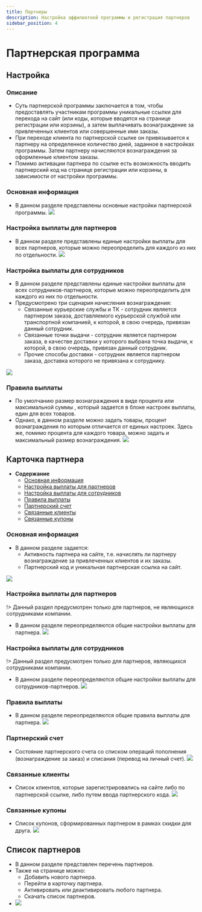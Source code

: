 ```yaml
---
title: Партнеры
description: Настройка аффилиатной программы и регистрация партнеров
sidebar_position: 4
---
```


# Партнерская программа

## Настройка

### Описание
* Суть партнерской программы заключается в том, чтобы предоставлять участникам программы уникальные ссылки для перехода на сайт (или коды, которые вводятся на странице регистрации или корзины), а затем выплачивать вознаграждение за привлеченных клиентов или совершенные ими заказы.
* При переходе клиента по партнерской ссылке он привязывается к партнеру на определенное количество дней, заданное в настройках программы. Затем партнеру начисляются вознаграждения за оформленные клиентом заказы.
* Помимо активации партнера по ссылке есть возможность вводить партнерский код на странице регистрации или корзины, в зависимости от настройки программы.

### Основная информация
* В данном разделе представлены основные настройки партнерской программы.
![](../_media/marketing/affiliates-settings-general.png)

### Настройка выплаты для партнеров
* В данном разделе представлены единые настройки выплаты для всех партнеров, которые можно переопределить для каждого из них по отдельности.
![](../_media/marketing/affiliates-settings-partners.png)

### Настройка выплаты для сотрудников
* В данном разделе представлены единые настройки выплаты для всех сотрудников-партнеров, которые можно переопределить для каждого из них по отдельности.
* Предусмотрено три сценария начисления вознаграждения:
    + Связанные курьерские службы и ТК - сотрудник является партнером заказа,  доставляемого курьерской службой или транспортной компанией, к которой, в свою очередь, привязан данный сотрудник.
    + Связанные точки выдачи - сотрудник является партнером заказа, в качестве доставки у которого выбрана точка выдачи, к которой, в свою очередь, привязан данный сотрудник.
    + Прочие способы доставки - сотрудник является партнером заказа, доставка которого не привязана к сотруднику.

![](../_media/marketing/affiliates-settings-staff.png)

### Правила выплаты
* По умолчанию размер вознаграждения в виде процента или максимальной суммы , который задается в блоке настроек выплаты, един для всех товаров. 
* Однако, в данном разделе можно задать товары, процент вознаграждения по которым отличается от единых настроек. Здесь же, помимо процента для каждого товара, можно задать и максимальный размер  вознаграждения.
![](../_media/marketing/affiliates-settings-payout.png)

## Карточка партнера
* __Содержание__
    + [Основная информация](/marketing/affiliates?id=Основная-информация-1)
    + [Настройка выплаты для партнеров](/marketing/affiliates?id=Настройка-выплаты-для-партнеров-1)
    + [Настройка выплаты для сотрудников](/marketing/affiliates?id=Настройка-выплаты-для-сотрудников-1)
    + [Правила выплаты](/marketing/affiliates?id=Правила-выплаты-1)
    + [Партнерский счет](/marketing/affiliates?id=Партнерский-счет)
    + [Связанные клиенты](/marketing/affiliates?id=Связанные-клиенты)
    + [Связанные купоны](/marketing/affiliates?id=Связанные-купоны)

### Основная информация
* В данном разделе задается:
    + Активность партнера на сайте, т.е. начислять ли партнеру вознаграждение за привлеченных клиентов и их заказы.
    + Партнерский код и уникальная партнерская ссылка на сайт.

![](../_media/marketing/affiliates-partner-general.png)

### Настройка выплаты для партнеров
!> Данный раздел предусмотрен только для партнеров, не являющихся сотрудниками компании.
* В данном разделе переопределяются общие настройки выплаты для партнера.
![](../_media/marketing/affiliates-settings-partners-part.png)

### Настройка выплаты для сотрудников
!> Данный раздел предусмотрен только для партнеров, являющихся сотрудниками компании.
* В данном разделе переопределяются общие настройки выплаты для сотрудников-партнеров.
![](../_media/marketing/affiliates-settings-staff.png)

### Правила выплаты
* В данном разделе переопределяются общие правила выплаты для партнера.
![](../_media/marketing/affiliates-settings-payout.png)

### Партнерский счет
* Состояние партнерского счета со списком операций пополнения (вознаграждение за заказ) и списания (перевод на личный счет).
![](../_media/marketing/marketing28.png)

### Связанные клиенты
* Список клиентов, которые зарегистрировались на сайте либо по партнерской ссылке, либо путем ввода партнерского кода.
![](../_media/marketing/affiliates-partner-clients.png)

### Связанные купоны
* Список купонов, сформированных партнером в рамках скидки для друга.
![](../_media/marketing/affiliates-partner-coupons.png)

## Список партнеров
* В данном разделе представлен перечень  партнеров.
* Также на странице можно:
    + Добавить нового партнера.
    + Перейти в карточку партнера.
    + Активировать или деактивировать любого партнера.
    + Скачать список партнеров. 
* ![](../_media/marketing/affiliates-partner-list.png)